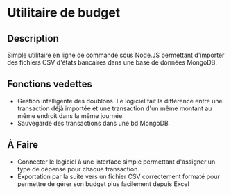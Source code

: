 # Utilitaire de budget

## Description

Simple utilitaire en ligne de commande sous Node.JS permettant d'importer des fichiers CSV d'états bancaires dans une base de données MongoDB.

## Fonctions vedettes
- Gestion intelligente des doublons. Le logiciel fait la différence entre une transaction déjà importée et une transaction d'un même montant au même endroit dans la même journée.
- Sauvegarde des transactions dans une bd MongoDB

## À Faire
- Connecter le logiciel à une interface simple permettant d'assigner un type de dépense pour chaque transaction.
- Exportation par la suite vers un fichier CSV correctement formaté pour permettre de gérer son budget plus facilement depuis Excel
